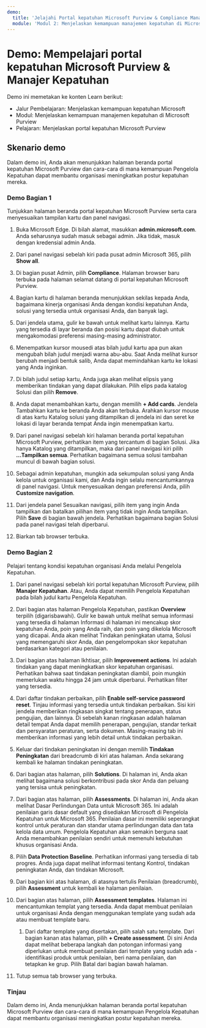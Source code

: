 ```yaml
---
demo:
  title: 'Jelajahi Portal kepatuhan Microsoft Purview & Compliance Manager'
  module: 'Modul 2: Menjelaskan kemampuan manajemen kepatuhan di Microsoft Purview'
---
```



# <a name="demo-explore-the-microsoft-purview-compliance-portal--compliance-manager"></a>Demo: Mempelajari portal kepatuhan Microsoft Purview & Manajer Kepatuhan

Demo ini memetakan ke konten Learn berikut:

- Jalur Pembelajaran: Menjelaskan kemampuan kepatuhan Microsoft
- Modul: Menjelaskan kemampuan manajemen kepatuhan di Microsoft Purview
- Pelajaran: Menjelaskan portal kepatuhan Microsoft Purview

## <a name="demo-scenario"></a>Skenario demo

Dalam demo ini, Anda akan menunjukkan halaman beranda portal kepatuhan Microsoft Purview dan cara-cara di mana kemampuan Pengelola Kepatuhan dapat membantu organisasi meningkatkan postur kepatuhan mereka.

### <a name="demo-part-1"></a>Demo Bagian 1

Tunjukkan halaman beranda portal kepatuhan Microsoft Purview serta cara menyesuaikan tampilan kartu dan panel navigasi.

1. Buka Microsoft Edge. Di bilah alamat, masukkan **admin.microsoft.com**. Anda seharusnya sudah masuk sebagai admin.  Jika tidak, masuk dengan kredensial admin Anda.

1. Dari panel navigasi sebelah kiri pada pusat admin Microsoft 365, pilih **Show all**.

1. Di bagian pusat Admin, pilih **Compliance**.  Halaman browser baru terbuka pada halaman selamat datang di portal kepatuhan Microsoft Purview.  

1. Bagian kartu di halaman beranda menunjukkan sekilas kepada Anda, bagaimana kinerja organisasi Anda dengan kondisi kepatuhan Anda, solusi yang tersedia untuk organisasi Anda, dan banyak lagi.

1. Dari jendela utama, gulir ke bawah untuk melihat kartu lainnya. Kartu yang tersedia di layar beranda dan posisi kartu dapat diubah untuk mengakomodasi preferensi masing-masing administrator.  

1. Menempatkan kursor mousedi atas bilah judul kartu apa pun akan mengubah bilah judul menjadi warna abu-abu.  Saat Anda melihat kursor berubah menjadi bentuk salib, Anda dapat memindahkan kartu ke lokasi yang Anda inginkan.

1. Di bilah judul setiap kartu, Anda juga akan melihat elipsis yang memberikan tindakan yang dapat dilakukan.  Pilih elips pada katalog Solusi dan pilih **Remove**.

1. Anda dapat menambahkan kartu, dengan memilih **+ Add cards**.  Jendela Tambahkan kartu ke beranda Anda akan terbuka.  Arahkan kursor mouse di atas kartu Katalog solusi yang ditampilkan di jendela ini dan seret ke lokasi di layar beranda tempat Anda ingin menempatkan kartu.

1. Dari panel navigasi sebelah kiri halaman beranda portal kepatuhan Microsoft Purview, perhatikan item yang tercantum di bagian Solusi.  Jika hanya Katalog yang ditampilkan, maka dari panel navigasi kiri pilih **...Tampilkan semua**.  Perhatikan bagaimana semua solusi tambahan muncul di bawah bagian solusi.  

1. Sebagai admin kepatuhan, mungkin ada sekumpulan solusi yang Anda kelola untuk organisasi kami, dan Anda ingin selalu mencantumkannya di panel navigasi.  Untuk menyesuaikan dengan preferensi Anda, pilih **Customize navigation**.  

1. Dari jendela panel Sesuaikan navigasi, pilih item yang ingin Anda tampilkan dan batalkan pilihan item yang tidak ingin Anda tampilkan.  Pilih **Save** di bagian bawah jendela.  Perhatikan bagaimana bagian Solusi pada panel navigasi telah diperbarui.

1. Biarkan tab browser terbuka.

### <a name="demo-part-2"></a>Demo Bagian 2

Pelajari tentang kondisi kepatuhan organisasi Anda melalui Pengelola Kepatuhan.

1. Dari panel navigasi sebelah kiri portal kepatuhan Microsoft Purview, pilih **Manajer Kepatuhan**.  Atau, Anda dapat memilih Pengelola Kepatuhan pada bilah judul kartu Pengelola Kepatuhan.

1. Dari bagian atas halaman Pengelola Kepatuhan, pastikan **Overview** terpilih (digarisbawahi). Gulir ke bawah untuk melihat semua informasi yang tersedia di halaman  Informasi di halaman ini mencakup skor kepatuhan Anda, poin yang Anda raih, dan poin yang dikelola Microsoft yang dicapai.   Anda akan melihat Tindakan peningkatan utama, Solusi yang memengaruhi skor Anda, dan pengelompokan skor kepatuhan berdasarkan kategori atau penilaian.

1. Dari bagian atas halaman Ikhtisar, pilih **Improvement actions**.  Ini adalah tindakan yang dapat meningkatkan skor kepatuhan organisasi. Perhatikan bahwa saat tindakan peningkatan diambil, poin mungkin memerlukan waktu hingga 24 jam untuk diperbarui.  Perhatikan filter yang tersedia.

1. Dari daftar tindakan perbaikan, pilih **Enable self-service password reset**.  Tinjau informasi yang tersedia untuk tindakan perbaikan.  Sisi kiri jendela memberikan ringkasan singkat tentang penerapan, status pengujian, dan lainnya. Di sebelah kanan ringkasan adalah halaman detail tempat Anda dapat memilih penerapan, pengujian, standar terkait dan persyaratan peraturan, serta dokumen. Masing-masing tab ini memberikan informasi yang lebih detail untuk tindakan perbaikan.

1. Keluar dari tindakan peningkatan ini dengan memilih **Tindakan Peningkatan** dari breadcrumb di kiri atas halaman.  Anda sekarang kembali ke halaman tindakan peningkatan.

1. Dari bagian atas halaman, pilih **Solutions**. Di halaman ini, Anda akan melihat bagaimana solusi berkontribusi pada skor Anda dan peluang yang tersisa untuk peningkatan.

1. Dari bagian atas halaman, pilih **Assessments**. Di halaman ini, Anda akan melihat Dasar Perlindungan Data untuk Microsoft 365.  Ini adalah penilaian garis dasar default yang disediakan Microsoft di Pengelola Kepatuhan untuk Microsoft 365.  Penilaian dasar ini memiliki seperangkat kontrol untuk peraturan dan standar utama perlindungan data dan tata kelola data umum. Pengelola Kepatuhan akan semakin berguna saat Anda menambahkan penilaian sendiri untuk memenuhi kebutuhan khusus organisasi Anda.

1. Pilih **Data Protection Baseline**.  Perhatikan informasi yang tersedia di tab progres. Anda juga dapat melihat informasi tentang Kontrol, tindakan peningkatan Anda, dan tindakan Microsoft.  

1. Dari bagian kiri atas halaman, di atasnya tertulis Penilaian (breadcrumb), pilih **Assessment** untuk kembali ke halaman penilaian.  

1. Dari bagian atas halaman, pilih **Assessment templates**.  Halaman ini mencantumkan templat yang tersedia. Anda dapat membuat penilaian untuk organisasi Anda dengan menggunakan template yang sudah ada atau membuat template baru.
    1. Dari daftar template yang disertakan, pilih salah satu template. Dari bagian kanan atas halaman, pilih **+ Create assessment**.  Di sini Anda dapat melihat beberapa langkah dan potongan informasi yang diperlukan untuk membuat penilaian dari template yang sudah ada - identifikasi produk untuk penilaian, beri nama penilaian, dan tetapkan ke grup.  Pilih Batal dari bagian bawah halaman.

1. Tutup semua tab browser yang terbuka.

### <a name="review"></a>Tinjau

Dalam demo ini, Anda menunjukkan halaman beranda portal kepatuhan Microsoft Purview dan cara-cara di mana kemampuan Pengelola Kepatuhan dapat membantu organisasi meningkatkan postur kepatuhan mereka.
